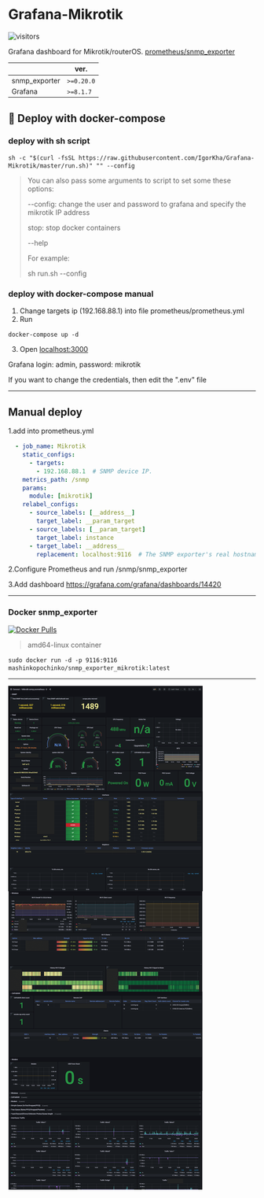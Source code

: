 # Grafana-Mikrotik

![visitors](https://visitor-badge.laobi.icu/badge?page_id=IgorKha.Grafana-Mikrotik)

Grafana dashboard for Mikrotik/routerOS. [prometheus/snmp_exporter](https://github.com/prometheus/snmp_exporter)

|   | ver.  |
|---|---|
| snmp_exporter  |  `>=0.20.0` |
| Grafana  | `>=8.1.7`  |
## 🐳 Deploy with docker-compose 

### deploy with sh script

```console
sh -c "$(curl -fsSL https://raw.githubusercontent.com/IgorKha/Grafana-Mikrotik/master/run.sh)" "" --config
```
> You can also pass some arguments to script to set some these options:
>
>    --config: change the user and password to grafana and specify the mikrotik IP address
>
>    stop: stop docker containers
>
>    --help
>
>For example:
>
>    sh run.sh --config
### deploy with docker-compose manual 

1. Change targets ip (192.168.88.1) into file prometheus/prometheus.yml
2. Run
```console
docker-compose up -d
```
3. Open [localhost:3000](http://localhost:3000)

Grafana login: admin, password: mikrotik

If you want to change the credentials, then edit the ".env" file

-----------
## Manual deploy

1.add into prometheus.yml

```yml
  - job_name: Mikrotik
    static_configs:
      - targets:
        - 192.168.88.1  # SNMP device IP.
    metrics_path: /snmp
    params:
      module: [mikrotik]
    relabel_configs:
      - source_labels: [__address__]
        target_label: __param_target
      - source_labels: [__param_target]
        target_label: instance
      - target_label: __address__
        replacement: localhost:9116  # The SNMP exporter's real hostname:port.
```

2.Configure Prometheus and run /snmp/snmp_exporter

3.Add dashboard <https://grafana.com/grafana/dashboards/14420>

-----------

### Docker snmp_exporter

[![Docker Pulls](https://img.shields.io/docker/pulls/mashinkopochinko/snmp_exporter_mikrotik?logo=docker)](https://hub.docker.com/repository/docker/mashinkopochinko/snmp_exporter_mikrotik)

> amd64-linux container

```console
sudo docker run -d -p 9116:9116 mashinkopochinko/snmp_exporter_mikrotik:latest
```

-----------
![img1](/readme/screen.png)

